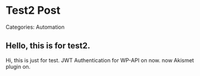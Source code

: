 # Test2 Post
Categories: Automation

## Hello, this is for test2.

Hi, this is just for test.
JWT Authentication for WP-API on now.
now Akismet plugin on.
